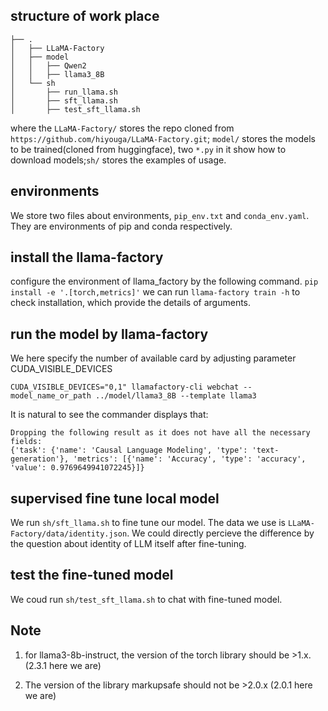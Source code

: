 ## structure of work place
``` shell
├── .
│   ├── LLaMA-Factory
│   ├── model
│   │   ├── Qwen2
│   │   ├── llama3_8B
│   └── sh
│       ├── run_llama.sh
│       ├── sft_llama.sh
│       ├── test_sft_llama.sh
```
where the ```LLaMA-Factory/``` stores the repo cloned from ```https://github.com/hiyouga/LLaMA-Factory.git```; ```model/``` stores the models to be trained(cloned from huggingface), two ```*.py``` in it show how to download models;```sh/``` stores the examples of usage.

## environments
We store two files about environments, ```pip_env.txt``` and ```conda_env.yaml```. They are environments of pip and conda respectively.

## install the llama-factory
configure the environment of llama_factory by the following command.
```pip install -e '.[torch,metrics]'```
we can run ```llama-factory train -h``` to check installation, which provide the details of arguments.

## run the model by llama-factory
We here specify the number of available card by adjusting parameter CUDA_VISIBLE_DEVICES
```shell
CUDA_VISIBLE_DEVICES="0,1" llamafactory-cli webchat --model_name_or_path ../model/llama3_8B --template llama3
```
It is natural to see the commander displays that:
```shell
Dropping the following result as it does not have all the necessary fields:
{'task': {'name': 'Causal Language Modeling', 'type': 'text-generation'}, 'metrics': [{'name': 'Accuracy', 'type': 'accuracy', 'value': 0.9769649941072245}]}
```

## supervised fine tune local model
We run ```sh/sft_llama.sh``` to fine tune our model. The data we use is ```LLaMA-Factory/data/identity.json```. We could directly percieve the difference by the question about identity of LLM itself after fine-tuning.

## test the fine-tuned model
We coud run ```sh/test_sft_llama.sh``` to chat with fine-tuned model.

## Note 
1. for llama3-8b-instruct, the version of the torch library should be >1.x. (2.3.1 here we are)

2. The version of the library markupsafe should not be >2.0.x (2.0.1 here we are) 